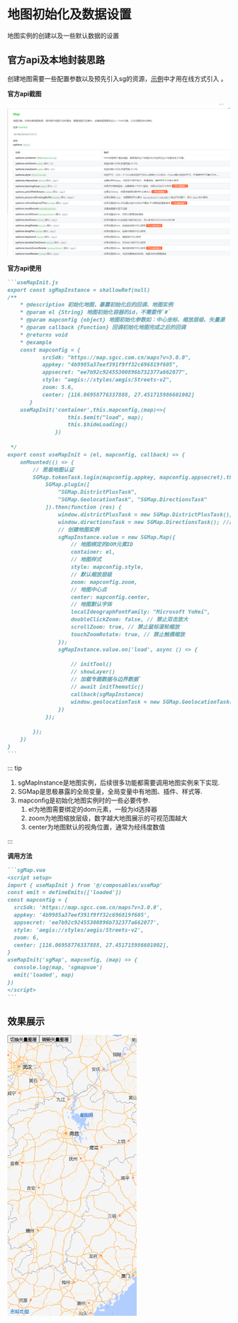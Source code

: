 # 地图初始化及数据设置

地图实例的创建以及一些默认数据的设置

## 官方api及本地封装思路

创建地图需要一些配置参数以及预先引入sg的资源，[示例](https://jianghong2019.github.io/sgMap-demo/)中才用在线方式引入 。

**官方api截图** 

![此处为官方初始化地图的截图](../images/api-1.png)

**官方api使用**
```` md
```useMapInit.js
export const sgMapInstance = shallowRef(null)
/**
    * @description 初始化地图，暴露初始化后的回调、地图实例
    * @param el {String} 地图初始化容器的id，不需要传`#`
    * @param mapconfig {object} 地图初始化参数如：中心坐标、缩放层级、矢量源
    * @param callback {Function} 回调初始化地图完成之后的回调
    * @returns void
    * @example 
    const mapconfig = {
           srcSdk: "https://map.sgcc.com.cn/maps?v=3.0.0",
           appkey: "4b9985a37eef391f9ff32c696819f605",
           appsecret: "ee7b92c92455300896b732377a662077",
           style: "aegis://styles/aegis/Streets-v2",
           zoom: 5.6,
           center: [116.06958776337888, 27.451715986601002]
       }
    useMapInit('container',this.mapconfig,(map)=>{
                   this.$emit("load", map);
                   this.$hideLoading()
               })
           	
 */
export const useMapInit = (el, mapconfig, callback) => {
    onMounted(() => {
        // 思极地图认证
        SGMap.tokenTask.login(mapconfig.appkey, mapconfig.appsecret).then(() => {
            SGMap.plugin([
                "SGMap.DistrictPlusTask",
                "SGMap.GeolocationTask", "SGMap.DirectionsTask"
            ]).then(function (res) {
                window.districtPlusTask = new SGMap.DistrictPlusTask(); // 查地图边界接口
                window.directionsTask = new SGMap.DirectionsTask(); //路径规划插件
                // 创建地图实例
                sgMapInstance.value = new SGMap.Map({
                    // 地图绑定的DOM元素ID
                    container: el,
                    // 地图样式
                    style: mapconfig.style,
                    // 默认缩放层级
                    zoom: mapconfig.zoom,
                    // 地图中心点
                    center: mapconfig.center,
                    // 地图默认字体
                    localIdeographFontFamily: "Microsoft YoHei",
                    doubleClickZoom: false, // 禁止双击放大
                    scrollZoom: true, // 禁止鼠标滚轮缩放
                    touchZoomRotate: true, // 禁止触摸缩放
                });
                sgMapInstance.value.on('load', async () => {

                    // initTool()
                    // showLayer()
                    // 加载专题数据与边界数据`
                    // await initThematic()
                    callback(sgMapInstance)
                    window.geolocationTask = new SGMap.GeolocationTask(); // 地图定位
                })
            });

        });
    })
}
```
````
::: tip
1. sgMapInstance是地图实例，后续很多功能都需要调用地图实例来下实现. 
2. SGMap是思极暴露的全局变量，全局变量中有地图、插件、样式等. 
3. mapconfig是初始化地图实例时的一些必要传参.
   1. el为地图需要绑定的dom元素，一般为id选择器
   2. zoom为地图缩放层级，数字越大地图展示的可视范围越大
   3. center为地图默认的视角位置，通常为经纬度数值

:::


**调用方法**

````md
```sgMap.vue
<script setup>
import { useMapInit } from '@/composables/useMap'
const emit = defineEmits(['loaded'])
const mapconfig = {
  srcSdk: 'https://map.sgcc.com.cn/maps?v=3.0.0',
  appkey: '4b9985a37eef391f9ff32c696819f605',
  appsecret: 'ee7b92c92455300896b732377a662077',
  style: 'aegis://styles/aegis/Streets-v2',
  zoom: 6,
  center: [116.06958776337888, 27.451715986601002],
}
useMapInit('sgMap', mapconfig, (map) => {
  console.log(map, 'sgmapvue')
  emit('loaded', map)
})
</script>
```
````
## 效果展示
![初始化地图](../images/example-1.png)

